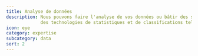 ```yaml
---
title: Analyse de données
description: Nous pouvons faire l'analyse de vos données ou bâtir des services qui s'auto-améliorent en s'appuyant sur
             des technologies de statistiques et de classifications telles que ElasticSearch, Weka, Knime
icon: eye
category: expertise
subcategory: data
sort: 2
---
```

